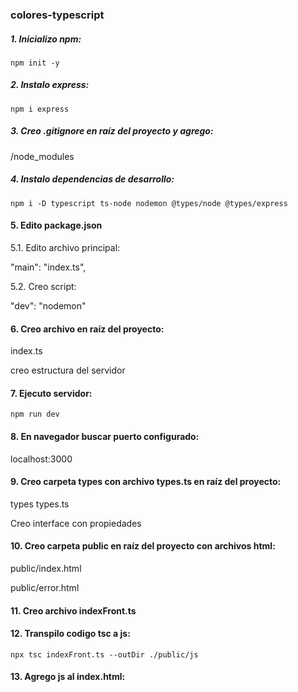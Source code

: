 ### colores-typescript

##### 1. Inicializo npm:

`npm init -y`

##### 2. Instalo express:

`npm i express`

##### 3. Creo .gitignore en raíz del proyecto y agrego:

/node_modules

##### 4. Instalo dependencias de desarrollo:

`npm i -D typescript ts-node nodemon @types/node @types/express`

#### 5. Edito package.json

5.1. Edito archivo principal:

"main": "index.ts",

5.2. Creo script:

"dev": "nodemon"

#### 6. Creo archivo en raíz del proyecto:

index.ts

creo estructura del servidor

#### 7. Ejecuto servidor:

`npm run dev`

#### 8. En navegador buscar puerto configurado:

localhost:3000

#### 9. Creo carpeta types con archivo types.ts en raíz del proyecto:

types types.ts

Creo interface con propiedades

#### 10. Creo carpeta public en raíz del proyecto con archivos html:

public/index.html

public/error.html

#### 11. Creo archivo indexFront.ts

#### 12. Transpilo codigo tsc a js:

`npx tsc indexFront.ts --outDir ./public/js`

#### 13. Agrego js al index.html:

<script src="./js/indexFront.js"></script>
